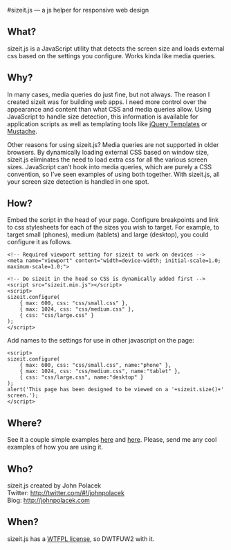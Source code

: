 #sizeit.js — a js helper for responsive web design

## What?

sizeit.js is a JavaScript utility that detects the screen size and loads external css based on the settings you configure. Works kinda like media queries.


## Why?

In many cases, media queries do just fine, but not always. The reason I created sizeit was for building web apps. I need more control over the appearance and content than what CSS and media queries allow. Using JavaScript to handle size detection, this information is available for application scripts as well as templating tools like [jQuery Templates](http://api.jquery.com/category/plugins/templates/) or [Mustache](http://mustache.github.com).

Other reasons for using sizeit.js? Media queries are not supported in older browsers. By dynamically loading external CSS based on window size, sizeit.js eliminates the need to load extra css for all the various screen sizes. JavaScript can’t hook into media queries, which are purely a CSS convention, so I’ve seen examples of using both together. With sizeit.js, all your screen size detection is handled in one spot.


## How?

Embed the script in the head of your page. Configure breakpoints and link to css stylesheets for each of the sizes you wish to target. For example, to target small (phones), medium (tablets) and large (desktop), you could configure it as follows.

	<!-- Required viewport setting for sizeit to work on devices -->
	<meta name="viewport" content="width=device-width; initial-scale=1.0; maximum-scale=1.0;">

	<!-- Do sizeit in the head so CSS is dynamically added first -->
	<script src="sizeit.min.js"></script>
	<script>
	sizeit.configure(
		{ max: 600, css: "css/small.css" },
		{ max: 1024, css: "css/medium.css" },
		{ css: "css/large.css" }
	);
	</script>
    
Add names to the settings for use in other javascript on the page:

	<script>
	sizeit.configure(
		{ max: 600, css: "css/small.css", name:"phone" },
		{ max: 1024, css: "css/medium.css", name:"tablet" },
		{ css: "css/large.css", name:"desktop" }
	);
    alert('This page has been designed to be viewed on a '+sizeit.size()+' screen.');
	</script>
	
## Where?

See it a couple simple examples [here](http://johnpolacek.com/sizeit/sizeit.js/demo1.html) and [here](http://johnpolacek.com/sizeit/sizeit.js/demo2.html). Please, send me any cool examples of how you are using it.


## Who?

sizeit.js created by John Polacek  
Twitter: http://twitter.com/#!/johnpolacek  
Blog: http://johnpolacek.com


## When?

sizeit.js has a [WTFPL license](http://sam.zoy.org/wtfpl/COPYING), so DWTFUW2 with it.

